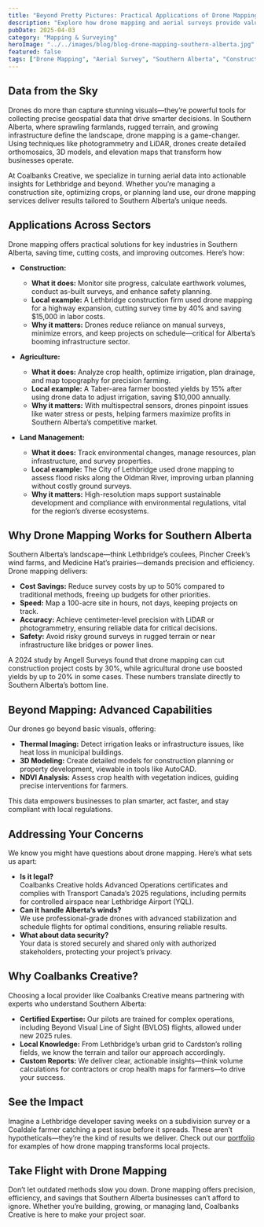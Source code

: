 ```yaml
---
title: "Beyond Pretty Pictures: Practical Applications of Drone Mapping in Southern Alberta"
description: "Explore how drone mapping and aerial surveys provide valuable data for construction, agriculture, and land management in Southern Alberta."
pubDate: 2025-04-03
category: "Mapping & Surveying"
heroImage: "../../images/blog/blog-drone-mapping-southern-alberta.jpg"
featured: false
tags: ["Drone Mapping", "Aerial Survey", "Southern Alberta", "Construction", "Agriculture", "Photogrammetry"]
---
```


## Data from the Sky

Drones do more than capture stunning visuals—they’re powerful tools for collecting precise geospatial data that drive smarter decisions. In Southern Alberta, where sprawling farmlands, rugged terrain, and growing infrastructure define the landscape, drone mapping is a game-changer. Using techniques like photogrammetry and LiDAR, drones create detailed orthomosaics, 3D models, and elevation maps that transform how businesses operate.

At Coalbanks Creative, we specialize in turning aerial data into actionable insights for Lethbridge and beyond. Whether you’re managing a construction site, optimizing crops, or planning land use, our drone mapping services deliver results tailored to Southern Alberta’s unique needs.

## Applications Across Sectors

Drone mapping offers practical solutions for key industries in Southern Alberta, saving time, cutting costs, and improving outcomes. Here’s how:

- **Construction:**  
  - **What it does:** Monitor site progress, calculate earthwork volumes, conduct as-built surveys, and enhance safety planning.  
  - **Local example:** A Lethbridge construction firm used drone mapping for a highway expansion, cutting survey time by 40% and saving $15,000 in labor costs.  
  - **Why it matters:** Drones reduce reliance on manual surveys, minimize errors, and keep projects on schedule—critical for Alberta’s booming infrastructure sector.

- **Agriculture:**  
  - **What it does:** Analyze crop health, optimize irrigation, plan drainage, and map topography for precision farming.  
  - **Local example:** A Taber-area farmer boosted yields by 15% after using drone data to adjust irrigation, saving $10,000 annually.  
  - **Why it matters:** With multispectral sensors, drones pinpoint issues like water stress or pests, helping farmers maximize profits in Southern Alberta’s competitive market.

- **Land Management:**  
  - **What it does:** Track environmental changes, manage resources, plan infrastructure, and survey properties.  
  - **Local example:** The City of Lethbridge used drone mapping to assess flood risks along the Oldman River, improving urban planning without costly ground surveys.  
  - **Why it matters:** High-resolution maps support sustainable development and compliance with environmental regulations, vital for the region’s diverse ecosystems.

## Why Drone Mapping Works for Southern Alberta

Southern Alberta’s landscape—think Lethbridge’s coulees, Pincher Creek’s wind farms, and Medicine Hat’s prairies—demands precision and efficiency. Drone mapping delivers:

- **Cost Savings:** Reduce survey costs by up to 50% compared to traditional methods, freeing up budgets for other priorities.
- **Speed:** Map a 100-acre site in hours, not days, keeping projects on track.
- **Accuracy:** Achieve centimeter-level precision with LiDAR or photogrammetry, ensuring reliable data for critical decisions.
- **Safety:** Avoid risky ground surveys in rugged terrain or near infrastructure like bridges or power lines.

A 2024 study by Angell Surveys found that drone mapping can cut construction project costs by 30%, while agricultural drone use boosted yields by up to 20% in some cases. These numbers translate directly to Southern Alberta’s bottom line.

## Beyond Mapping: Advanced Capabilities

Our drones go beyond basic visuals, offering:

- **Thermal Imaging:** Detect irrigation leaks or infrastructure issues, like heat loss in municipal buildings.
- **3D Modeling:** Create detailed models for construction planning or property development, viewable in tools like AutoCAD.
- **NDVI Analysis:** Assess crop health with vegetation indices, guiding precise interventions for farmers.

This data empowers businesses to plan smarter, act faster, and stay compliant with local regulations.

## Addressing Your Concerns

We know you might have questions about drone mapping. Here’s what sets us apart:

- **Is it legal?**  
  Coalbanks Creative holds Advanced Operations certificates and complies with Transport Canada’s 2025 regulations, including permits for controlled airspace near Lethbridge Airport (YQL).
- **Can it handle Alberta’s winds?**  
  We use professional-grade drones with advanced stabilization and schedule flights for optimal conditions, ensuring reliable results.
- **What about data security?**  
  Your data is stored securely and shared only with authorized stakeholders, protecting your project’s privacy.

## Why Coalbanks Creative?

Choosing a local provider like Coalbanks Creative means partnering with experts who understand Southern Alberta:

- **Certified Expertise:** Our pilots are trained for complex operations, including Beyond Visual Line of Sight (BVLOS) flights, allowed under new 2025 rules.
- **Local Knowledge:** From Lethbridge’s urban grid to Cardston’s rolling fields, we know the terrain and tailor our approach accordingly.
- **Custom Reports:** We deliver clear, actionable insights—think volume calculations for contractors or crop health maps for farmers—to drive your success.

## See the Impact

Imagine a Lethbridge developer saving weeks on a subdivision survey or a Coaldale farmer catching a pest issue before it spreads. These aren’t hypotheticals—they’re the kind of results we deliver. Check out our [portfolio](https://coalbankscreative.com/portfolio) for examples of how drone mapping transforms local projects.

## Take Flight with Drone Mapping

Don’t let outdated methods slow you down. Drone mapping offers precision, efficiency, and savings that Southern Alberta businesses can’t afford to ignore. Whether you’re building, growing, or managing land, Coalbanks Creative is here to make your project soar.
